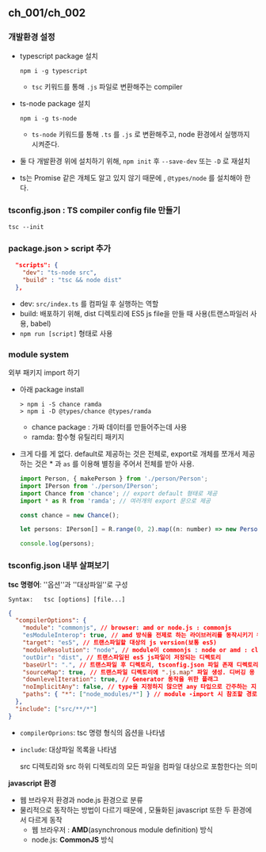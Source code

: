 ## **ch_001/ch_002** 

### <a id="ch_001">개발환경 설정</a>

 - typescript package 설치

   ```shell
   npm i -g typescript
   ```

    -  `tsc`  키워드를 통해  `.js` 파일로 변환해주는 compiler

 - ts-node package 설치

   ```shell
   npm i -g ts-node
   ```

    -  `ts-node` 키워드를 통해 `.ts` 를 `.js` 로 변환해주고, node 환경에서 실행까지 시켜준다.

- 둘 다 개발환경 위에 설치하기 위해, `npm init` 후  `--save-dev` 또는 `-D` 로 재설치

- ts는 Promise 같은 개체도 알고 있지 않기 때문에 , `@types/node` 를 설치해야 한다.

### tsconfig.json : TS compiler config file  만들기

```shell
tsc --init
```

### package.json > script 추가

```json
  "scripts": {
    "dev": "ts-node src",
    "build" : "tsc && node dist"
  },
```

- dev: `src/index.ts` 를 컴파일 후 실행하는 역할
- build: 배포하기 위해, dist 디렉토리에 ES5 js file을 만들 때 사용(트랜스파일러 사용, babel)
- `npm run [script]` 형태로 사용

### module system

외부 패키지 import 하기

- 아래 package install

  ```shell
  > npm i -S chance ramda
  > npm i -D @types/chance @types/ramda
  ```

  - chance package : 가짜 데이터를 만들어주는데 사용
  - ramda: 함수형 유틸리티 패키지

- 크게 다를 게 없다. default로 제공하는 것은 전체로, export로 개체를 쪼개서 제공하는 것은 * 과 `as` 를 이용해 별칭을 주어서 전체를 받아 사용.

  ```javascript
  import Person, { makePerson } from './person/Person';
  import IPerson from './person/IPerson';
  import Chance from 'chance'; // export default 형태로 제공
  import * as R from 'ramda'; // 여러개의 export 문으로 제공
  
  const chance = new Chance();
  
  let persons: IPerson[] = R.range(0, 2).map((n: number) => new Person(chance.name(), chance.age()));
  
  console.log(persons);
  ```

### tsconfig.json 내부 살펴보기

**tsc 명령어**: ''옵션''과 ''대상파일''로 구성

```shell
Syntax:   tsc [options] [file...]
```

```json
{
  "compilerOptions": {
    "module": "commonjs", // browser: amd or node.js : commonjs
    "esModuleInterop": true, // amd 방식을 전제로 하는 라이브러리를 동작시키기 위한 플래그
    "target": "es5", // 트랜스파일할 대상의 js version(보통 es5)
    "moduleResolution": "node", // module이 commonjs : node or amd : classic
    "outDir": "dist", // 트랜스파일된 es5 js파일이 저장되는 디렉토리
    "baseUrl": ".", // 트랜스파일 후 디렉토리, tsconfig.json 파일 존재 디렉토리 기준
    "sourceMap": true, // 트랜스파일 디렉토리에 ".js.map" 파일 생성. 디버깅 용
    "downlevelIteration": true, // Generator 동작을 위한 플래그
    "noImplicitAny": false, // type을 지정하지 않으면 any 타입으로 간주하는 지 여부
    "paths": { "*": ["node_modules/*"] } // module -import 시 참조할 경로, 외부 패키지인 경우도 포함시키기 위해 node_modules 포함
  },
  "include": ["src/**/*"]
}

```

- `compilerOprions`: tsc 명령 형식의 옵션을 나타냄

- `include`: 대상파일 목록을 나타냄

  src 디렉토리와  src 하위 디렉토리의 모든 파일을 컴파일 대상으로 포함한다는 의미

**javascript 환경**

- 웹 브라우저 환경과 node.js 환경으로 분류
- 물리적으로 동작하는 방법이 다르기 때문에 , 모듈화된 javascript 또한 두 환경에서 다르게 동작
  - 웹 브라우저 : **AMD**(asynchronous module definition) 방식
  - node.js: **CommonJS** 방식

#  